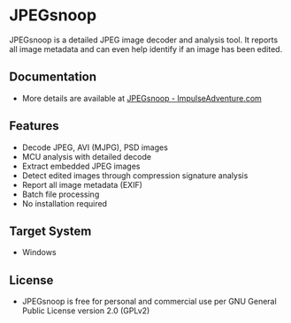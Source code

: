 # JPEGsnoop

JPEGsnoop is a detailed JPEG image decoder and analysis tool.
It reports all image metadata and can even help identify if an image has been edited.

## Documentation
- More details are available at [JPEGsnoop - ImpulseAdventure.com](http://www.impulseadventure.com/photo/jpeg-snoop.html)

## Features
- Decode JPEG, AVI (MJPG), PSD images
- MCU analysis with detailed decode
- Extract embedded JPEG images
- Detect edited images through compression signature analysis
- Report all image metadata (EXIF)
- Batch file processing
- No installation required

## Target System
- Windows

## License
- JPEGsnoop is free for personal and commercial use per GNU General Public License version 2.0 (GPLv2)
